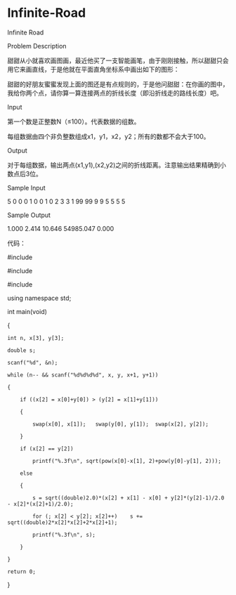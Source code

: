 # Infinite-Road

Infinite Road

Problem Description

甜甜从小就喜欢画图画，最近他买了一支智能画笔，由于刚刚接触，所以甜甜只会用它来画直线，于是他就在平面直角坐标系中画出如下的图形：

甜甜的好朋友蜜蜜发现上面的图还是有点规则的，于是他问甜甜：在你画的图中，我给你两个点，请你算一算连接两点的折线长度（即沿折线走的路线长度）吧。

Input

第一个数是正整数N（≤100）。代表数据的组数。

每组数据由四个非负整数组成x1，y1，x2，y2；所有的数都不会大于100。


Output

对于每组数据，输出两点(x1,y1),(x2,y2)之间的折线距离。注意输出结果精确到小数点后3位。

Sample Input

5 0 0 0 1 0 0 1 0 2 3 3 1 99 99 9 9 5 5 5 5

Sample Output

1.000 2.414 10.646 54985.047 0.000



代码：

#include <cmath>
  
#include <cstdio>
  
#include <algorithm>
  
using namespace std;

int main(void)

{

    int n, x[3], y[3];
    
    double s;
   
    scanf("%d", &n);
    
    while (n-- && scanf("%d%d%d%d", x, y, x+1, y+1))
    
    {
    
        if ((x[2] = x[0]+y[0]) > (y[2] = x[1]+y[1]))
        
        {
        
            swap(x[0], x[1]);   swap(y[0], y[1]);  swap(x[2], y[2]);
            
        }
        
        if (x[2] == y[2])
        
            printf("%.3f\n", sqrt(pow(x[0]-x[1], 2)+pow(y[0]-y[1], 2)));
            
        else
        
        {
        
            s = sqrt((double)2.0)*(x[2] + x[1] - x[0] + y[2]*(y[2]-1)/2.0 - x[2]*(x[2]+1)/2.0);
            
            for (; x[2] < y[2]; x[2]++)    s += sqrt((double)2*x[2]*x[2]+2*x[2]+1);
            
            printf("%.3f\n", s);
            
        }
        
    }
    
    return 0;
    
}

